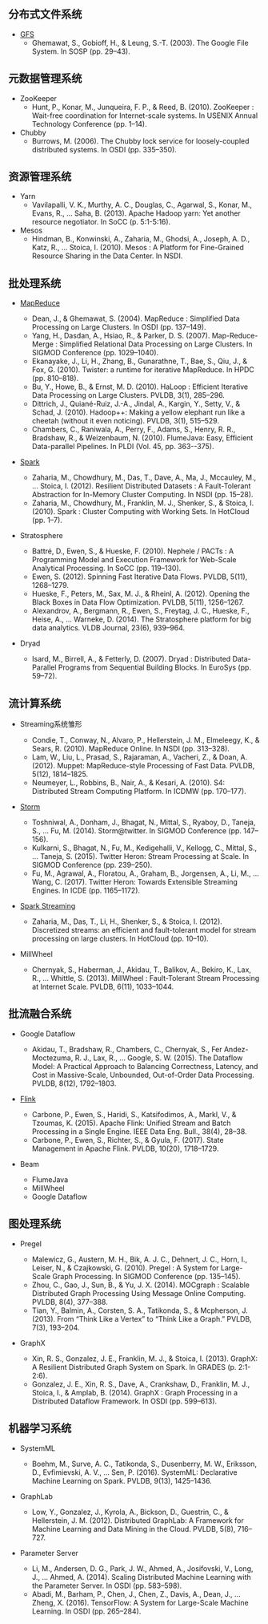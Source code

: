 ## 分布式文件系统

* [GFS](GFS.txt)
    + Ghemawat, S., Gobioff, H., & Leung, S.-T. (2003). The Google File System. In SOSP (pp. 29–43).

## 元数据管理系统

* ZooKeeper
    + Hunt, P., Konar, M., Junqueira, F. P., & Reed, B. (2010). ZooKeeper : Wait-free coordination for Internet-scale systems. In USENIX Annual Technology Conference (pp. 1–14).
* Chubby
    + Burrows, M. (2006). The Chubby lock service for loosely-coupled distributed systems. In OSDI (pp. 335–350).

## 资源管理系统

* Yarn
    + Vavilapalli, V. K., Murthy, A. C., Douglas, C., Agarwal, S., Konar, M., Evans, R., … Saha, B. (2013). Apache Hadoop yarn: Yet another resource negotiator. In SoCC (p. 5:1-5:16).
* Mesos
    + Hindman, B., Konwinski, A., Zaharia, M., Ghodsi, A., Joseph, A. D., Katz, R., … Stoica, I. (2010). Mesos : A Platform for Fine-Grained Resource Sharing in the Data Center. In NSDI.

## 批处理系统

* [MapReduce](MapReduce.txt)
    + Dean, J., & Ghemawat, S. (2004). MapReduce : Simplified Data Processing on Large Clusters. In OSDI (pp. 137–149).
    + Yang, H., Dasdan, A., Hsiao, R., & Parker, D. S. (2007). Map-Reduce-Merge : Simplified Relational Data Processing on Large Clusters. In SIGMOD Conference (pp. 1029–1040).
    + Ekanayake, J., Li, H., Zhang, B., Gunarathne, T., Bae, S., Qiu, J., & Fox, G. (2010). Twister: a runtime for iterative MapReduce. In HPDC (pp. 810–818).
    + Bu, Y., Howe, B., & Ernst, M. D. (2010). HaLoop : Efficient Iterative Data Processing on Large Clusters. PVLDB, 3(1), 285–296.
    + Dittrich, J., Quiané-Ruiz, J.-A., Jindal, A., Kargin, Y., Setty, V., & Schad, J. (2010). Hadoop++: Making a yellow elephant run like a cheetah (without it even noticing). PVLDB, 3(1), 515–529.
    + Chambers, C., Raniwala, A., Perry, F., Adams, S., Henry, R. R., Bradshaw, R., & Weizenbaum, N. (2010). FlumeJava: Easy, Efficient Data-parallel Pipelines. In PLDI (Vol. 45, pp. 363--375).

* [Spark](Spark.txt)
    + Zaharia, M., Chowdhury, M., Das, T., Dave, A., Ma, J., Mccauley, M., … Stoica, I. (2012). Resilient Distributed Datasets : A Fault-Tolerant Abstraction for In-Memory Cluster Computing. In NSDI (pp. 15–28).
    + Zaharia, M., Chowdhury, M., Franklin, M. J., Shenker, S., & Stoica, I. (2010). Spark : Cluster Computing with Working Sets. In HotCloud (pp. 1–7).

* Stratosphere
    + Battré, D., Ewen, S., & Hueske, F. (2010). Nephele / PACTs : A Programming Model and Execution Framework for Web-Scale Analytical Processing. In SoCC (pp. 119–130).  
    + Ewen, S. (2012). Spinning Fast Iterative Data Flows. PVLDB, 5(11), 1268–1279.
    + Hueske, F., Peters, M., Sax, M. J., & Rheinl, A. (2012). Opening the Black Boxes in Data Flow Optimization. PVLDB, 5(11), 1256–1267.
    + Alexandrov, A., Bergmann, R., Ewen, S., Freytag, J. C., Hueske, F., Heise, A., … Warneke, D. (2014). The Stratosphere platform for big data analytics. VLDB Journal, 23(6), 939–964.
    
* Dryad
    + Isard, M., Birrell, A., & Fetterly, D. (2007). Dryad : Distributed Data-Parallel Programs from Sequential Building Blocks. In EuroSys (pp. 59–72).

## 流计算系统

* Streaming系统雏形
    + Condie, T., Conway, N., Alvaro, P., Hellerstein, J. M., Elmeleegy, K., & Sears, R. (2010). MapReduce Online. In NSDI (pp. 313–328). 
    + Lam, W., Liu, L., Prasad, S., Rajaraman, A., Vacheri, Z., & Doan, A. (2012). Muppet: MapReduce-style Processing of Fast Data. PVLDB, 5(12), 1814–1825.
    + Neumeyer, L., Robbins, B., Nair, A., & Kesari, A. (2010). S4: Distributed Stream Computing Platform. In ICDMW (pp. 170–177).

* [Storm](Storm.txt)
    + Toshniwal, A., Donham, J., Bhagat, N., Mittal, S., Ryaboy, D., Taneja, S., … Fu, M. (2014). Storm@twitter. In SIGMOD Conference (pp. 147–156).
    + Kulkarni, S., Bhagat, N., Fu, M., Kedigehalli, V., Kellogg, C., Mittal, S., … Taneja, S. (2015). Twitter Heron: Stream Processing at Scale. In SIGMOD Conference (pp. 239–250).
    + Fu, M., Agrawal, A., Floratou, A., Graham, B., Jorgensen, A., Li, M., … Wang, C. (2017). Twitter Heron: Towards Extensible Streaming Engines. In ICDE (pp. 1165–1172).

* [Spark Streaming](SparkStreaming.txt)
    + Zaharia, M., Das, T., Li, H., Shenker, S., & Stoica, I. (2012). Discretized streams: an efficient and fault-tolerant model for stream processing on large clusters. In HotCloud (pp. 10–10).
    
* MillWheel
    + Chernyak, S., Haberman, J., Akidau, T., Balikov, A., Bekiro, K., Lax, R., … Whittle, S. (2013). MillWheel : Fault-Tolerant Stream Processing at Internet Scale. PVLDB, 6(11), 1033–1044.  

## 批流融合系统

* Google Dataflow
    + Akidau, T., Bradshaw, R., Chambers, C., Chernyak, S., Fer Andez-Moctezuma, R. J., Lax, R., … Google, S. W. (2015). The Dataflow Model: A Practical Approach to Balancing Correctness, Latency, and Cost in Massive-Scale, Unbounded, Out-of-Order Data Processing. PVLDB, 8(12), 1792–1803.

* [Flink](Flink.txt)
    + Carbone, P., Ewen, S., Haridi, S., Katsifodimos, A., Markl, V., & Tzoumas, K. (2015). Apache Flink: Unified Stream and Batch Processing in a Single Engine. IEEE Data Eng. Bull., 38(4), 28–38.
    + Carbone, P., Ewen, S., Richter, S., & Gyula, F. (2017). State Management in Apache Flink. PVLDB, 10(20), 1718–1729.

* Beam
    + FlumeJava
    + MillWheel
    + Google Dataflow   

## 图处理系统

* Pregel
    + Malewicz, G., Austern, M. H., Bik, A. J. C., Dehnert, J. C., Horn, I., Leiser, N., & Czajkowski, G. (2010). Pregel : A System for Large-Scale Graph Processing. In SIGMOD Conference (pp. 135–145).
    + Zhou, C., Gao, J., Sun, B., & Yu, J. X. (2014). MOCgraph : Scalable Distributed Graph Processing Using Message Online Computing. PVLDB, 8(4), 377–388.
    + Tian, Y., Balmin, A., Corsten, S. A., Tatikonda, S., & Mcpherson, J. (2013). From “Think Like a Vertex” to “Think Like a Graph.” PVLDB, 7(3), 193–204.
    
* GraphX
    + Xin, R. S., Gonzalez, J. E., Franklin, M. J., & Stoica, I. (2013). GraphX: A Resilient Distributed Graph System on Spark. In GRADES (p. 2:1-2:6). 
    + Gonzalez, J. E., Xin, R. S., Dave, A., Crankshaw, D., Franklin, M. J., Stoica, I., & Amplab, B. (2014). GraphX : Graph Processing in a Distributed Dataflow Framework. In OSDI (pp. 599–613).

## 机器学习系统

* SystemML
    + Boehm, M., Surve, A. C., Tatikonda, S., Dusenberry, M. W., Eriksson, D., Evfimievski, A. V., … Sen, P. (2016). SystemML: Declarative Machine Learning on Spark. PVLDB, 9(13), 1425–1436.

* GraphLab
    + Low, Y., Gonzalez, J., Kyrola, A., Bickson, D., Guestrin, C., & Hellerstein, J. M. (2012). Distributed GraphLab: A Framework for Machine Learning and Data Mining in the Cloud. PVLDB, 5(8), 716–727.

* Parameter Server
    + Li, M., Andersen, D. G., Park, J. W., Ahmed, A., Josifovski, V., Long, J., … Ahmed, A. (2014). Scaling Distributed Machine Learning with the Parameter Server. In OSDI (pp. 583–598).
    + Abadi, M., Barham, P., Chen, J., Chen, Z., Davis, A., Dean, J., … Zheng, X. (2016). TensorFlow: A System for Large-Scale Machine Learning. In OSDI (pp. 265–284).